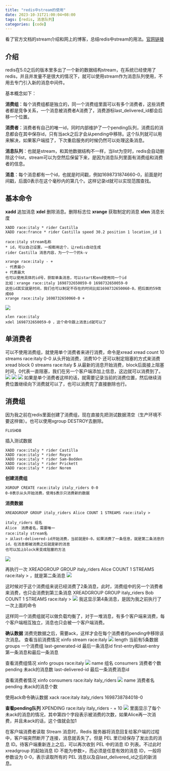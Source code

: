 ```yaml
---
title: "redis中stream的使用"
date: 2023-10-31T21:00:04+08:00
tags: [redis, 消息队列]
categories: [code]
---
```


看了官方文档的stream介绍和网上的博客，总结redis中stream的用法。[官网链接](https://redis.io/docs/data-types/streams/)

## 介绍

redis在5.0之后的版本里多出了一个新的数据结构stream，在系统已经使用了redis，并且并发量不是很大的情况下，就可以使用stream作为消息队列使用，不用去专门引入新的消息中间件。

基本概念如下：

**消费组**：每个消费组都是独立的，同一个消费组里面可以有多个消费者，这些消费者都是竞争关系，一个消息被消费者A消费了，消费游标last_delivered_id都会后移一个位置。

**消费者**：消费者有自己的唯一id，同时内部维护了一个pending队列，消费后的消息都会在其中保存id，只有当ack之后才会从pending中移除。这个队列就可以用来解决，如果客户端挂了，下次重启服务的时候仍然可以处理这条消息。

**消息队列**：也就是stream，和其他数据结构不一样，当list为空时，redis会自动删除这个list，stream可以为空然后保留下来，是因为消息队列里面有消费组和消费者的信息。

**消息**：每个消息都有一个id，也就是时间戳，例如1698731874660-0，前面是时间戳，后面0表示在这个毫秒内的第几个。这样记录id就可以实现范围查找。

## 基本命令

**xadd** 追加消息
**xdel** 删除消息。删除标志位
**xrange** 获取制定的消息
**xlen** 消息长度

```
XADD race:italy * rider Castilla
XADD race:france * rider Castilla speed 30.2 position 1 location_id 1

race:italy stream名称
* id，可以自己设置，一般都用这个，让redis自动生成
rider Castilla 消息内容，为一个一个的k-v
```

```
xrange race:italy - +
- 代表最小 
+ 代表最大
也可以使用具体的id号，获取单条消息，可以start和end使用同一个id
比如：xrange race:italy 1698732650059-0 1698732650059-0
这些id其实就是时间，我们也可以制定不存在的时间比如1698732650060-0，把后面的59改成60
xrange race:italy 1698732650060-0 +
```

![](/imgs/redis_stream1.png)

```
xlen race:italy
xdel 1698732650059-0 ，这个命令跟上消息id就可以了
```

## 单消费者

可以不使用消费组，就使用单个消费者来进行消费，命令是xread
xread count 10 streams race:italy 0-0 从头开始消费，消费10个
还可以制定阻塞的方式来消费
xread block 0 streams race:italy $ 从最新的消息开始消费，block后面接上阻塞时间，0代表一直阻塞，我们在另一个客户端添加上信息，这边就可以消费到了。
![](/imgs/redis_stream2.png)
![](/imgs/redis_stream3.png)
![](/imgs/redis_stream4.png)
如果是单个消费者这样的话，就需要记录当前的消费位置，然后继续消费位置继续向下消费就可以了，也可以消费完了直接删除也行。

## 消费组

因为我之前在redis里面创建了消费组，现在直接先把测试数据清空（生产环境不要这样做）。也可以使用xgroup DESTROY去删除。

```
FLUSHDB
```

插入测试数据

```
XADD race:italy * rider Castilla
XADD race:italy * rider Royce
XADD race:italy * rider Sam-Bodden
XADD race:italy * rider Prickett
XADD race:italy * rider Norem
```

**创建消费组**

```
XGROUP CREATE race:italy italy_riders 0-0
0-0表示从头开始消费，使用$表示只消费新的数据
```

**消费数据**

```
XREADGROUP GROUP italy_riders Alice COUNT 1 STREAMS race:italy >

italy_riders 组名
Alice  消费者名，需要唯一
race:italy stream名
> 从last-delivered-id开始消费，当前就是0-0，如果消费了一条信息，就是第二条消息的id，在消息都被消费之后就是新的消息
也可以加上block来变成阻塞的方法
```

![](/imgs/redis_stream5.png)

再执行一次 XREADGROUP GROUP italy_riders Alice COUNT 1 STREAMS race:italy > ，就是第二条消息
![](/imgs/redis_stream6.png)

这时候对于这个消费组来说已经消费了2条消息，此时，消费组中的另一个消费者来消费，也只会消费到第三条消息
XREADGROUP GROUP italy_riders Bob COUNT 1 STREAMS race:italy >
![](/imgs/redis_stream7.png)
我这显示第4条消息，是因为我之前执行了一次上面的命令

这样同一个消费组就可以做负载均衡了，对于一堆消息，有多个客户端来消费，每个客户端相互独立，消息也只会被一个客户端消费。

**确认数据**
消费完数据之后，需要ack，这样才会在每个消费者的pending中移除该次消息。
查看当前消费情况 xinfo stream race:italy
![](/imgs/redis_stream8.png)
length 当前有5条数据
groups 一个消费组
last-generated-id 最后一条消息id
first-entry和last-entry 第一条消息和最后一条消息

查看消费组情况  xinfo groups race:italy
![](/imgs/redis_stream9.png)
name  组名
consumers  消费者个数
pending 未ack的消息数
last-delivered-id  最后一条消费消息id

查看消费者情况 xinfo consumers race:italy italy_riders
![](/imgs/redis_stream10.png)
name  消费者名
pending  未ack的消息个数

使用ack命令确认数据  xack race:italy italy_riders 1698738784018-0

**查看pending队列**
XPENDING race:italy italy_riders - + 10
![](/imgs/redis_stream10.png)
里面显示了每个未ack的消息的情况，其中第四个字段表示被消费的次数，如果Alice再一次消费，并且未ack的话，这个值就会加1

在客户端消费者读取 Stream 消息时，Redis 服务器将消息回复给客户端的过程中，客户端突然断开了连接，消息就丢失了。但是 PEL 里已经保存了发出去的消息 ID。待客户端重新连上之后，可以再次收到 PEL 中的消息 ID 列表。不过此时 xreadgroup 的起始消息 ID 不能为参数>，而必须是任意有效的消息 ID，一般将参数设为 0-0，表示读取所有的 PEL 消息以及自last_delivered_id之后的新消息。
